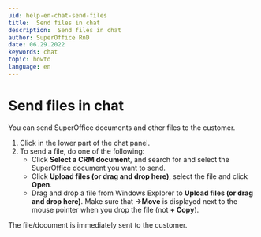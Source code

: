 ```yaml
---
uid: help-en-chat-send-files
title:  Send files in chat
description:  Send files in chat
author: SuperOffice RnD
date: 06.29.2022
keywords: chat
topic: howto
language: en
---
```


# Send files in chat

You can send SuperOffice documents and other files to the customer.

1. Click <i class="ph ph-paperclip" aria-label="Attachments"></i> in the lower part of the chat panel.
2. To send a file, do one of the following:
    * Click **Select a CRM document**, and search for and select the SuperOffice document you want to send.
    * Click **Upload files (or drag and drop here)**, select the file and click **Open**.
    * Drag and drop a file from Windows Explorer to **Upload files (or drag and drop here)**. Make sure that **→Move** is displayed next to the mouse pointer when you drop the file (not **+ Copy**).

The file/document is immediately sent to the customer.
